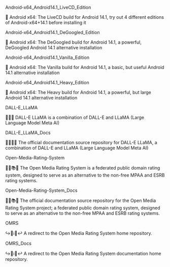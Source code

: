 
Android-x64_Android14.1_LiveCD_Edition

🤖️ Android x64: The LiveCD build for Android 14.1, try out 4 different editions of Android-x64+14.1 before installing it

Android-x64_Android14.1_DeGoogled_Edition

🤖️ Android x64: The DeGoogled build for Android 14.1, a powerful, DeGoogled Android 14.1 alternative installation 

Android-x64_Android14.1_Vanilla_Edition

🤖️ Android x64: The Vanilla build for Android 14.1, a basic, but useful Android 14.1 alternative installation 

Android-x64_Android14.1_Heavy_Edition

🤖️ Android x64: The Heavy build for Android 14.1, a powerful, but large Android 14.1 alternative installation 

DALL-E_LLaMA

🤖️🦙️🧠️ DALL-E LLaMA is a combination of DALL-E and LLaMA (Large Language Model Meta AI)

DALL-E_LLaMA_Docs

🤖️🦙️🧠️📖️ The official documentation source repository for DALL-E LLaMA, a combination of DALL-E and LLaMA (Large Language Model Meta AI)

Open-Media-Rating-System

🔢️🔞️📚️📜️ The Open Media Rating System is a federated public domain rating system, designed to serve as an alternative to the non-free MPAA and ESRB rating systems.

Open-Media-Rating-System_Docs

🔢️🔞️📚️📖️ The official documentation source repository for the Open Media Rating System project; a federated public domain rating system, designed to serve as an alternative to the non-free MPAA and ESRB rating systems.

OMRS

↪️🔢️ℹ️🔞️↩️ A redirect to the Open Media Rating System home repository.

OMRS_Docs

↪️🔢️ℹ️🔞️↩️ A redirect to the Open Media Rating System documentation home repository.

